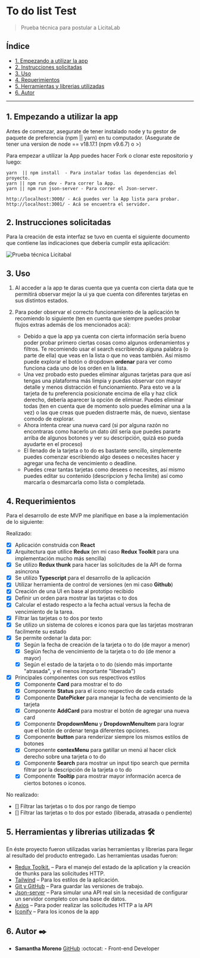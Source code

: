 # To do list Test

> Prueba técnica para postular a LicitaLab

## Índice

* [1. Empezando a utilizar la app](#1-empezando-a-utilizar-la-app)
* [2. Instrucciones solicitadas](#2-instrucciones-solicitadas)
* [3. Uso](#3-uso)
* [4. Requerimientos](#4-requerimientos)
* [5. Herramientas y librerias utilizadas](#5-herramientas-y-librerias-utilizadas)
* [6. Autor](#6-autor)

***

## 1. Empezando a utilizar la app

Antes de comenzar, asegurate de tener instalado node y tu gestor de paquete de preferencia (npm || yarn) en tu computador.
(Asegurate de tener una version de node == v18.17.1 (npm v9.6.7) o >)

Para empezar a utilizar la App puedes hacer Fork o clonar este repositorio y luego:

```
yarn  || npm install  - Para instalar todas las dependencias del proyecto.
yarn || npm run dev - Para correr la App.
yarn || npm run json-server - Para correr el Json-server.
```

```
http://localhost:3000/ - Acá puedes ver la App lista para probar.
http://localhost:3001/ - Acá se encuentra el servidor.
```

## 2. Instrucciones solicitadas

Para la creación de esta interfaz se tuvo en cuenta el siguiente documento que contiene las indicaciones que debería cumplir esta aplicación:

![Prueba técnica Licitabal](https://docs.google.com/document/d/1gCxteC8MJAYAllIwuoyj63R4DgQhJm9-ziTdTZAwE4w/edit#heading=h.cw1kvgd27tpl)

## 3. Uso

1. Al acceder a la app te daras cuenta que ya cuenta con cierta data que te permitirá observar mejor la ui ya que cuenta con diferentes tarjetas en sus distintos estados.

2. Para poder observar el correcto funcionamiento de la aplicación te recomiendo lo siguiente (ten en cuenta que siempre puedes probar flujos extras además de los mencionados acá):

    * Debido a que la app ya cuenta con cierta información sería bueno poder probar primero ciertas cosas como algunos ordenamientos y filtros. Te recomiendo usar el search escribiendo alguna palabra (o parte de ella) que veas en la lista o que no veas también. Así mismo puede explorar el botón o dropdown **ordenar** para ver como funciona cada uno de los orden en la lista.
    * Una vez probado esto puedes eliminar algunas tarjetas para que así tengas una plataforma más limpia y puedas observar con mayor detalle y menos distracción el funcionamiento. Para esto ve a la tarjeta de tu preferencia posicionate encima de ella y haz click derecho, debería aparecer la opción de eliminar. Puedes eliminar todas (ten en cuenta que de momento solo puedes eliminar una a la vez) o las que creas que pueden distraerte más, de nuevo, sientase comodo de explorar.
    * Ahora intenta crear una nueva card (si por alguna razón no encontraras como hacerlo un dato útil sería que puedes pararte arriba de algunos botones y ver su descripción, quizá eso pueda ayudarte en el proceso)
    * El llenado de la tarjeta o to do es bastante sencillo, simplemente puedes comenzar escribiendo algo desees o necesites hacer y agregar una fecha de vencimiento o deadline.
    * Puedes crear tantas tarjetas como desees o necesites, así mismo puedes editar su contenido (descripcion y fecha limite) así como marcarla o desmarcarla como lista o completada.

## 4. Requerimientos

Para el desarrollo de este MVP me planifique en base a la implementación de lo siguiente:

Realizado:

* [x] Aplicación construida con **React**
* [x] Arquitectura que utilice **Redux** (en mi caso **Redux Toolkit** para una implementación mucho más sencilla)
* [x] Se utilizo **Redux thunk** para hacer las solicitudes de la API de forma asincrona
* [X] Se utilizo **Typescript** para el desarrollo de la aplicación
* [x] Utilizar herramienta de control de versiones (en mi caso **Github**)
* [x] Creación de una UI en base al prototipo recibido
* [x] Definir un orden para mostrar las tarjetas o to dos
* [x] Calcular el estado respecto a la fecha actual versus la fecha de vencimiento de la tarea.
* [x] Filtrar las tarjetas o to dos por texto
* [x] Se utilizo un sistema de colores e iconos para que las tarjetas mostraran facilmente su estado
* [x] Se permite ordenar la data por:
  * [x] Según la fecha de creación de la tarjeta o to do (de mayor a menor)
  * [x] Segíún fecha de vencimiento de la tarjeta o to do (de menor a mayor)
  * [x] Según el estado de la tarjeta o to do (siendo más importante "atrasada", y el menos importante "liberada")
* [x] Principales componentes con sus respectivos estilos
  * [x] Componente **Card** para mostrar el to do
  * [x] Componente **Status** para el icono respectivo de cada estado
  * [x] Componente **DatePicker** para manejar la fecha de vencimiento de la tarjeta
  * [x] Componente **AddCard** para mostrar el botón de agregar una nueva card
  * [x] Componente **DropdownMenu** y **DropdownMenuItem** para lograr que el botón de ordenar tenga diferentes opciones.
  * [x] Componente **button** para renderizar siempre los mismos estilos de botones
  * [x] Componente **contexMenu** para gatillar un menú al hacer click derecho sobre una tarjeta o to do
  * [x] Componente **Search** para mostrar un input tipo search que permita filtrar por la descripción de la tarjeta o to do
  * [x] Componente **Tooltip** para mostrar mayor información acerca de ciertos botones o iconos.

No realizado:

* [] Filtrar las tarjetas o to dos por rango de tiempo
* [] Filtrar las tarjetas o to dos por estado (liberada, atrasada o pendiente)

## 5. Herramientas y librerias utilizadas 🛠️

En éste proyecto fueron utilizadas varias herramientas y librerias para llegar al resultado del producto entregado.
Las herramientas usadas fueron:

* [Redux Toolkit.](https://redux-toolkit.js.org) – Para el manejo del estado de la aplication y la creación de thunks para las solicitudes HTTP.
* [Tailwind](https://tailwindcss.com) – Para los estilos de la aplicación.
* [Git y GitHub](https://github.com/xsamynox/to-do-list-test) – Para guardar las versiones de trabajo.
* [Json-server](https://github.com/typicode/json-server) – Para simular una API real sin la necesidad de configurar un servidor completo con una base de datos.
* [Axios](https://axios-http.com) – Para poder realizar las solicitudes HTTP a la API
* [Iconify](https://icon-sets.iconify.design/) – Para los iconos de la app

## 6. Autor ✒️

* **Samantha Moreno** [GitHub](https://github.com/xsamynox) :octocat: - Front-end Developer
